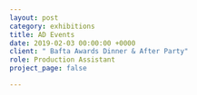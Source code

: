 ```yaml
---
layout: post
category: exhibitions
title: AD Events
date: 2019-02-03 00:00:00 +0000
client: " Bafta Awards Dinner & After Party"
role: Production Assistant
project_page: false

---
```

